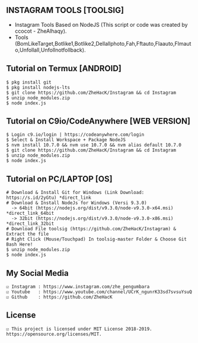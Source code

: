 ## INSTAGRAM TOOLS [TOOLSIG]
* Instagram Tools Based on NodeJS (This script or code was created by ccocot - ZheAlhaqy).
* Tools (BomLikeTarget,Botlike1,Botlike2,Dellallphoto,Fah,Fftauto,Flaauto,Flmauto,Unfollall,Unfollnotfollback).

## Tutorial on Termux [ANDROID]
	$ pkg install git
	$ pkg install nodejs-lts
	$ git clone https://github.com/ZheHacK/Instagram && cd Instagram
	$ unzip node_modules.zip
	$ node index.js

## Tutorial on C9io/CodeAnywhere [WEB VERSION]
	$ Login c9.io/login | https://codeanywhere.com/login
	$ Select & Install Workspace + Package NodeJS
	$ nvm install 10.7.0 && nvm use 10.7.0 && nvm alias default 10.7.0
	$ git clone https://github.com/ZheHacK/Instagram && cd Instagram
	$ unzip node_modules.zip
	$ node index.js

## Tutorial on PC/LAPTOP [OS]
	# Download & Install Git for Windows (Link Download: https://s.id/2yGtu) *direct_link
	# Download & Install NodeJs for Windows (Versi 9.3.0)
	  -> 64bit (https://nodejs.org/dist/v9.3.0/node-v9.3.0-x64.msi) *direct_link_64bit
	  -> 32bit (https://nodejs.org/dist/v9.3.0/node-v9.3.0-x86.msi) *direct_link_32bit
	# Download File toolsig (https://github.com/ZheHacK/Instagram) & Extract the file
	# Right Click (Mouse/Touchpad) In toolsig-master Folder & Choose Git Bash Here!
	$ unzip node_modules.zip
	$ node index.js

## My Social Media
	☑ Instagram	: https://www.instagram.com/zhe_pengumbara
	☑ Youtube	: https://www.youtube.com/channel/UCrK_ngunrK33sd7svsuYsuQ
	☑ Github	: https://github.com/ZheHacK
	
## License
	☑ This project is licensed under MIT License 2018-2019. https://opensource.org/licenses/MIT.
